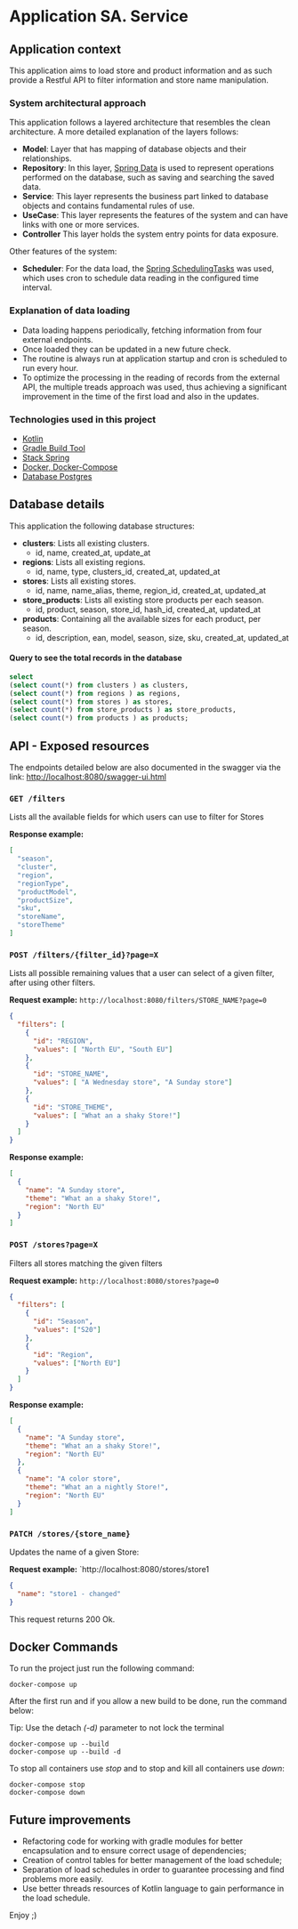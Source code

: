 # Application SA. Service

## Application context
This application aims to load store and product information and as such provide a Restful API to filter 
information and store name manipulation.

### System architectural approach

This application follows a layered architecture that resembles the clean architecture.
A more detailed explanation of the layers follows:

- **Model**: Layer that has mapping of database objects and their relationships.
- **Repository**: In this layer, [Spring Data](https://spring.io/projects/spring-data) 
is used to represent operations performed on the database, such as saving and searching the saved data.
- **Service**: This layer represents the business part linked to database objects 
and contains fundamental rules of use.
- **UseCase**: This layer represents the features of the system and can have links with one or more services.
- **Controller** This layer holds the system entry points for data exposure.

Other features of the system:

- **Scheduler**: For the data load, the [Spring SchedulingTasks](https://spring.io/guides/gs/scheduling-tasks/) was used, which uses cron to schedule data reading in the configured time interval.
  

### Explanation of data loading

- Data loading happens periodically, fetching information from four external endpoints. 
- Once loaded they can be updated in a new future check. 
- The routine is always run at application startup and cron is scheduled to run every hour.
- To optimize the processing in the reading of records from the external API, 
the multiple treads approach was used, thus achieving a significant improvement in the time of 
the first load and also in the updates.

### Technologies used in this project

- [Kotlin](https://kotlinlang.org/)
- [Gradle Build Tool](https://docs.gradle.org)
- [Stack Spring](https://spring.io/)
- [Docker, Docker-Compose](https://www.docker.com/)
- [Database Postgres](https://www.postgresql.org/)

## Database details

This application the following database structures:

- **clusters**: Lists all existing clusters.
  - id, name, created_at, update_at
- **regions**: Lists all existing regions.
  - id, name, type, clusters_id, created_at, updated_at
- **stores**: Lists all existing stores.
  - id, name, name_alias, theme, region_id, created_at, updated_at
- **store_products**: Lists all existing store products per each season.
  - id, product, season, store_id, hash_id, created_at, updated_at
- **products**: Containing all the available sizes for each product, per season.
  - id, description, ean, model, season, size, sku, created_at, updated_at

#### Query to see the total records in the database
````sql
select
(select count(*) from clusters ) as clusters,
(select count(*) from regions ) as regions,
(select count(*) from stores ) as stores,
(select count(*) from store_products ) as store_products,
(select count(*) from products ) as products;
````

## API - Exposed resources 

The endpoints detailed below are also documented in the swagger via the link:
[http://localhost:8080/swagger-ui.html](http://localhost:8080/swagger-ui.html)

### `GET /filters` 

Lists all the available fields for which users can use to filter for Stores

**Response example:**
````json
[
  "season",
  "cluster",
  "region",
  "regionType",
  "productModel",
  "productSize",
  "sku",
  "storeName",
  "storeTheme"
]
````

### `POST /filters/{filter_id}?page=X` 

Lists all possible remaining values that a user can select of a given filter, after using other filters.

**Request example:**
`http://localhost:8080/filters/STORE_NAME?page=0`
````json
{
  "filters": [
    {
      "id": "REGION",
      "values": [ "North EU", "South EU"]
    },
    {
      "id": "STORE_NAME",
      "values": [ "A Wednesday store", "A Sunday store"]
    },
    {
      "id": "STORE_THEME",
      "values": [ "What an a shaky Store!"]
    }
  ]
}
````
**Response example:**
````json
[
  {
    "name": "A Sunday store",
    "theme": "What an a shaky Store!",
    "region": "North EU"
  }
]
````

### `POST /stores?page=X`

Filters all stores matching the given filters

**Request example:**
`http://localhost:8080/stores?page=0`
````json
{
  "filters": [
    {
      "id": "Season",
      "values": ["S20"]
    },
    {
      "id": "Region",
      "values": ["North EU"]
    }
  ]
}
````
**Response example:**
````json
[
  {
    "name": "A Sunday store",
    "theme": "What an a shaky Store!",
    "region": "North EU"
  },
  {
    "name": "A color store",
    "theme": "What an a nightly Store!",
    "region": "North EU"
  }
]
````

### `PATCH /stores/{store_name}`

Updates the name of a given Store:

**Request example:**
`http://localhost:8080/stores/store1
````json
{
  "name": "store1 - changed"
}
````
This request returns 200 Ok.

## Docker Commands

To run the project just run the following command:
````
docker-compose up
````
After the first run and if you allow a new build to be done, run the command below:

Tip: Use the detach _(-d)_ parameter to not lock the terminal
````
docker-compose up --build
docker-compose up --build -d
````
To stop all containers use _stop_ and to stop and kill all containers use _down_:
````
docker-compose stop
docker-compose down
````

## Future improvements

- Refactoring code for working with gradle modules for better encapsulation and to ensure correct usage of dependencies;
- Creation of control tables for better management of the load schedule;
- Separation of load schedules in order to guarantee processing and find problems more easily.
- Use better threads resources of Kotlin language to gain performance in the load schedule.


Enjoy ;)